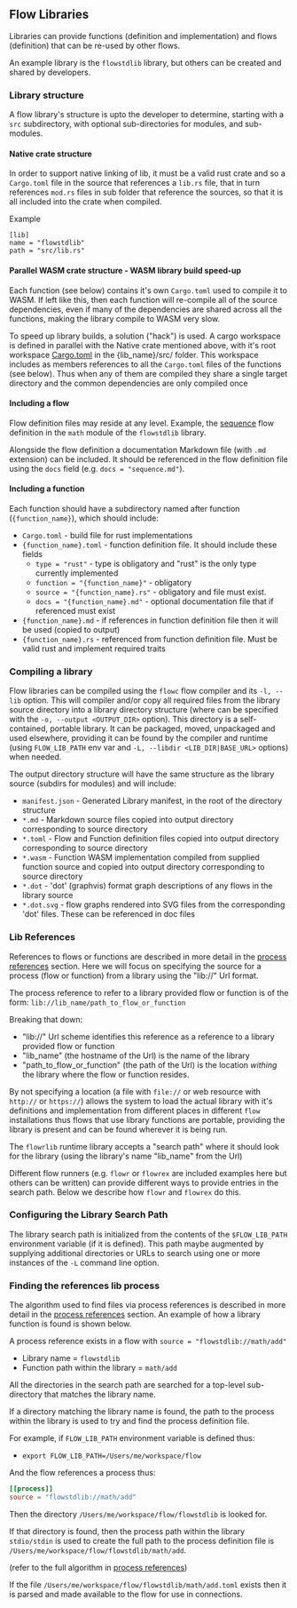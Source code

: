 ## Flow Libraries
Libraries can provide functions (definition and implementation) and flows (definition) that can be re-used by other 
flows.

An example library is the `flowstdlib` library, but others can be created and shared by developers.

### Library structure
A flow library's structure is upto the developer to determine, starting with a `src` subdirectory, with optional 
sub-directories for modules, and sub-modules.

#### Native crate structure 
In order to support native linking of lib, it must be a valid rust crate and so a `Cargo.toml` file in the source
that references a `lib.rs` file, that in turn references `mod.rs` files in sub folder that reference the sources, so 
that it is all included into the crate when compiled. 

Example
```
[lib]
name = "flowstdlib"
path = "src/lib.rs"
```

#### Parallel WASM crate structure - WASM library build speed-up
Each function (see below) contains it's own `Cargo.toml` used to compile it to WASM. If left like this, then
each function will re-compile all of the source dependencies, even if many of the dependencies are shared across
all the functions, making the library compile to WASM very slow.

To speed up library builds, a solution ("hack") is used. A cargo workspace is defined in parallel with the Native 
crate mentioned above, with it's root workspace [Cargo.toml](../../flowstdlib/src/Cargo.toml) in the {lib_name}/src/
folder. This workspace includes as members references to all the `Cargo.toml` files of the functions (see below).
Thus when any of them are compiled they share a single target directory and the common dependencies are only
compiled once

#### Including a flow
Flow definition files may reside at any level. Example, the [sequence](../../flowstdlib/src/math/sequence.toml) flow definition 
in the `math` module of the `flowstdlib` library.

Alongside the flow definition a documentation Markdown file (with `.md` extension) can be included. It should be
referenced in the flow definition file using the `docs` field (e.g. `docs = "sequence.md"`).

#### Including a function
Each function should have a subdirectory named after function (`{function_name}`), which should include:
- `Cargo.toml` - build file for rust implementations
- `{function_name}.toml` - function definition file. It should include these fields
  - `type = "rust"` - type is obligatory and "rust" is the only type currently implemented
  - `function = "{function_name}"` - obligatory 
  - `source = "{function_name}.rs"` - obligatory and file must exist. 
  - `docs = "{function_name}.md"` - optional documentation file that if referenced must exist
- `{function_name}.md` - if references in function definition file then it will be used (copied to output)
- `{function_name}.rs` - referenced from function definition file. Must be valid rust and implement required traits

### Compiling a library
Flow libraries can be compiled using the `flowc` flow compiler and its `-l, --lib` option. This will compiler
and/or copy all required files from the library source directory into a library directory structure (where
can be specified with the `-o, --output <OUTPUT_DIR>` option). This directory is a self-contained, portable
library. It can be packaged, moved, unpackaged and used elsewhere, providing it can be found by the compiler
and runtime (using `FLOW_LIB_PATH` env var and `-L, --libdir <LIB_DIR|BASE_URL>` options) when needed.

The output directory structure will have the same structure as the library source (subdirs for modules) and will
include:
- `manifest.json` - Generated Library manifest, in the root of the directory structure
- `*.md` - Markdown source files copied into output directory corresponding to source directory
- `*.toml` - Flow and Function definition files copied into output directory corresponding to source directory
- `*.wasm` - Function WASM implementation compiled from supplied function source and copied into output 
  directory corresponding to source directory
- `*.dot` - 'dot' (graphvis) format graph descriptions of any flows in the library source
- `*.dot.svg` - flow graphs rendered into SVG files from the corresponding 'dot' files. These can be referenced in 
  doc files

### Lib References
References to flows or functions are described in more detail in the [process references](process_references.md)
section. Here we will focus on specifying the source for a process (flow or function) from a library using the "lib://"
Url format.

The process reference to refer to a library provided flow or function is of the form:
`lib://lib_name/path_to_flow_or_function`

Breaking that down:
- "lib://" Url scheme identifies this reference as a reference to a library provided flow or function
- "lib_name" (the hostname of the Url) is the name of the library
- "path_to_flow_or_function" (the path of the Url) is the location *withing* the library where the flow or function 
  resides.

By not specifying a location (a file with `file://` or web resource with `http://` or `https://`) allows the system
to load the actual library with it's definitions and implementation from different places in different `flow` 
installations thus flows that use library functions are portable, providing the library is present and can be found 
wherever it is being run.

The `flowrlib` runtime library accepts a "search path" where it should look for the library (using the library's
name "lib_name" from the Url)

Different flow runners (e.g. `flowr` or `flowrex` are included examples here but others can be written) can provide
different ways to provide entries in the search path. Below we describe how `flowr` and `flowrex` do this.

### Configuring the Library Search Path
The library search path is initialized from the contents of the `$FLOW_LIB_PATH` environment variable
(if it is defined).
This path maybe augmented by supplying additional directories or URLs to search using one
or more instances of the `-L` command line option.

### Finding the references lib process
The algorithm used to find files via process references is described in more detail in the 
[process references](process_references.md) section. An example of how a library function is found is shown below.

A process reference exists in a flow with `source = "flowstdlib://math/add"`
  * Library name = `flowstdlib`
  * Function path within the library = `math/add`

All the directories in the search path are searched for a top-level sub-directory that matches the library name.

If a directory matching the library name is found, the path to the process within the library is used to try and
find the process definition file.

For example, if `FLOW_LIB_PATH` environment variable is defined thus:
* `export FLOW_LIB_PATH=/Users/me/workspace/flow`

And the flow references a process thus:
```toml
[[process]]
source = "flowstdlib://math/add"
```

Then the directory `/Users/me/workspace/flow/flowstdlib` is looked for.

If that directory is found, then the process path within the library `stdio/stdin` is used to create the full path
to the process definition file is `/Users/me/workspace/flow/flowstdlib/math/add`.

(refer to the full algorithm in [process references](process_references.md))

If the file `/Users/me/workspace/flow/flowstdlib/math/add.toml` exists then it is parsed and made available to the flow
for use in connections.